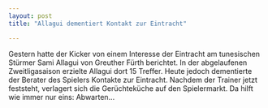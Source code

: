 ```yaml
---
layout: post
title: "Allagui dementiert Kontakt zur Eintracht"

---
```


Gestern hatte der Kicker von einem Interesse der Eintracht am tunesischen Stürmer Sami Allagui von Greuther Fürth berichtet. In der abgelaufenen Zweitligasaison erzielte Allagui dort 15 Treffer. Heute jedoch dementierte der Berater des Spielers Kontakte zur Eintracht. Nachdem der Trainer jetzt feststeht, verlagert sich die Gerüchteküche auf den Spielermarkt. Da hilft wie immer nur eins: Abwarten...


